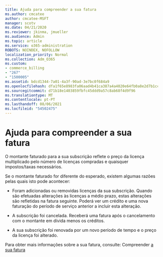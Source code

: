 ```yaml
---
title: Ajuda para compreender a sua fatura
ms.author: cmcatee
author: cmcatee-MSFT
manager: scotv
ms.date: 04/21/2020
ms.reviewer: jkinma, jmueller
ms.audience: Admin
ms.topic: article
ms.service: o365-administration
ROBOTS: NOINDEX, NOFOLLOW
localization_priority: Normal
ms.collection: Adm_O365
ms.custom:
- commerce_billing
- "267"
- "1500005"
ms.assetid: bdcd1344-7a01-4a3f-90ad-3e7bc0f684a9
ms.openlocfilehash: dfa1f65e8983fa06aad4b41ca387a4a4020e64fb0a8e2d7b1cce54e1ba4d07e8
ms.sourcegitcommit: d71b18e1403859fbfc45ddd9a57c8ab68f4d9f96
ms.translationtype: MT
ms.contentlocale: pt-PT
ms.lasthandoff: 08/06/2021
ms.locfileid: "54502475"
---
```

# <a name="help-understanding-your-bill"></a>Ajuda para compreender a sua fatura

O montante faturado para a sua subscrição reflete o preço da licença multiplicado pelo número de licenças compradas e quaisquer impostos/taxas necessários.
  
Se o montante faturado for diferente do esperado, existem algumas razões pelas quais isto pode acontecer:
  
- Foram adicionadas ou removidas licenças da sua subscrição. Quando são efetuadas alterações às licenças a médio prazo, estas alterações são refletidas na fatura seguinte. Poderá ver um crédito e uma nova faturação do período de serviço anterior a incluir esta alteração.

- A subscrição foi cancelada. Receberá uma fatura após o cancelamento com o montante em dívida menos os créditos.

- A sua subscrição foi renovada por um novo período de tempo e o preço da licença foi alterado.

Para obter mais informações sobre a sua fatura, consulte: Compreender [a sua fatura](/microsoft-365/commerce/billing-and-payments/understand-your-invoice2)